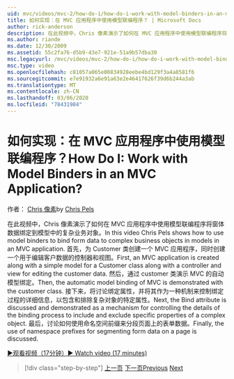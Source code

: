 ```yaml
---
uid: mvc/videos/mvc-2/how-do-i/how-do-i-work-with-model-binders-in-an-mvc-application
title: 如何实现：在 MVC 应用程序中使用模型联编程序？ | Microsoft Docs
author: rick-anderson
description: 在此视频中，Chris 像素演示了如何在 MVC 应用程序中使用模型联编程序将窗体数据绑定到模型中的复杂业务对象。 首先，MVC applicat 。
ms.author: riande
ms.date: 12/30/2009
ms.assetid: 55c2fa76-d5b9-43e7-921e-51a9b57dba30
msc.legacyurl: /mvc/videos/mvc-2/how-do-i/how-do-i-work-with-model-binders-in-an-mvc-application
msc.type: video
ms.openlocfilehash: c81057a065e00834928eebe4bd129f3a4a8581f6
ms.sourcegitcommit: e7e91932a6e91a63e2e46417626f39d6b244a3ab
ms.translationtype: MT
ms.contentlocale: zh-CN
ms.lasthandoff: 03/06/2020
ms.locfileid: "78431984"
---
```

# <a name="how-do-i-work-with-model-binders-in-an-mvc-application"></a><span data-ttu-id="9b13d-105">如何实现：在 MVC 应用程序中使用模型联编程序？</span><span class="sxs-lookup"><span data-stu-id="9b13d-105">How Do I: Work with Model Binders in an MVC Application?</span></span>

<span data-ttu-id="9b13d-106">作者： [Chris 像素](https://twitter.com/chrispels)</span><span class="sxs-lookup"><span data-stu-id="9b13d-106">by [Chris Pels](https://twitter.com/chrispels)</span></span>

<span data-ttu-id="9b13d-107">在此视频中，Chris 像素演示了如何在 MVC 应用程序中使用模型联编程序将窗体数据绑定到模型中的复杂业务对象。</span><span class="sxs-lookup"><span data-stu-id="9b13d-107">In this video Chris Pels shows how to use model binders to bind form data to complex business objects in models in an MVC application.</span></span> <span data-ttu-id="9b13d-108">首先，为 Customer 类创建一个 MVC 应用程序，同时创建一个用于编辑客户数据的控制器和视图。</span><span class="sxs-lookup"><span data-stu-id="9b13d-108">First, an MVC application is created along with a simple model for a Customer class along with a controller and view for editing the customer data.</span></span> <span data-ttu-id="9b13d-109">然后，通过 customer 类演示 MVC 的自动模型绑定。</span><span class="sxs-lookup"><span data-stu-id="9b13d-109">Then, the automatic model binding of MVC is demonstrated with the customer class.</span></span> <span data-ttu-id="9b13d-110">接下来，将讨论绑定属性，并将其作为一种机制来控制绑定过程的详细信息，以包含和排除复杂对象的特定属性。</span><span class="sxs-lookup"><span data-stu-id="9b13d-110">Next, the Bind attribute is discussed and demonstrated as a mechanism for controlling the details of the binding process to include and exclude specific properties of a complex object.</span></span> <span data-ttu-id="9b13d-111">最后，讨论如何使用命名空间前缀来分段页面上的表单数据。</span><span class="sxs-lookup"><span data-stu-id="9b13d-111">Finally, the use of namespace prefixes for segmenting form data on a page is discussed.</span></span>

[<span data-ttu-id="9b13d-112">&#9654;观看视频（17分钟）</span><span class="sxs-lookup"><span data-stu-id="9b13d-112">&#9654; Watch video (17 minutes)</span></span>](https://channel9.msdn.com/Blogs/ASP-NET-Site-Videos/how-do-i-work-with-model-binders-in-an-mvc-application)

> [!div class="step-by-step"]
> <span data-ttu-id="9b13d-113">[上一页](how-do-i-create-a-custom-html-helper-for-an-mvc-application.md)
> [下一页](how-do-i-use-httpverbs-attributes-in-an-mvc-application.md)</span><span class="sxs-lookup"><span data-stu-id="9b13d-113">[Previous](how-do-i-create-a-custom-html-helper-for-an-mvc-application.md)
[Next](how-do-i-use-httpverbs-attributes-in-an-mvc-application.md)</span></span>
